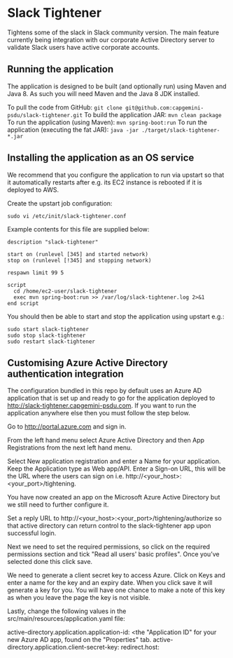 # Slack Tightener
Tightens some of the slack in Slack community version. The main feature currently being integration with our corporate Active Directory server to validate Slack users have active corporate accounts.

## Running the application
The application is designed to be built (and optionally run) using Maven and Java 8. As such you will need Maven and the Java 8 JDK installed.

To pull the code from GitHub: `git clone git@github.com:capgemini-psdu/slack-tightener.git`
To build the application JAR: `mvn clean package`
To run the application (using Maven): `mvn spring-boot:run`
To run the application (executing the fat JAR): `java -jar ./target/slack-tightener-*.jar`

## Installing the application as an OS service

We recommend that you configure the application to run via upstart so that it automatically restarts after e.g. its EC2 instance is rebooted if it is deployed to AWS.

Create the upstart job configuration:

`sudo vi /etc/init/slack-tightener.conf`

Example contents for this file are supplied below:

```
description "slack-tightener"

start on (runlevel [345] and started network)
stop on (runlevel [!345] and stopping network)

respawn limit 99 5

script
  cd /home/ec2-user/slack-tightener
  exec mvn spring-boot:run >> /var/log/slack-tightener.log 2>&1
end script
```

You should then be able to start and stop the application using upstart e.g.:

```
sudo start slack-tightener
sudo stop slack-tightener
sudo restart slack-tightener
```

## Customising Azure Active Directory authentication integration
The configuration bundled in this repo by default uses an Azure AD application that is set up and ready to go for the application deployed to http://slack-tightener.capgemini-psdu.com. If you want to run the application anywhere else then you must follow the step below.

Go to http://portal.azure.com and sign in.

From the left hand menu select Azure Active Directory and then App Registrations from the next left hand menu.

Select New application registration and enter a Name for your application. Keep the Application type as Web app/API. Enter a Sign-on URL, this will be the URL where the users can sign on i.e. http://<your_host>:<your_port>/tightening.

You have now created an app on the Microsoft Azure Active Directory but we still need to further configure it.

Set a reply URL to http://<your_host>:<your_port>/tightening/authorize so that active directory can return control to the slack-tightener app upon successful login.

Next we need to set the required permissions, so click on the required permissions section and tick "Read all users' basic profiles". Once you’ve selected done this click save.

We need to generate a client secret key to access Azure. Click on Keys and enter a name for the key and an expiry date. When you click save it will generate a key for you. You will have one chance to make a note of this key as when you leave the page the key is not visible.

Lastly, change the following values in the src/main/resources/application.yaml file:

active-directory.application.application-id: <the "Application ID" for your new Azure AD app, found on the "Properties" tab.
active-directory.application.client-secret-key: <the client secret key you noted down above>
redirect.host: <the hostname that you intend to deploy the application to>
